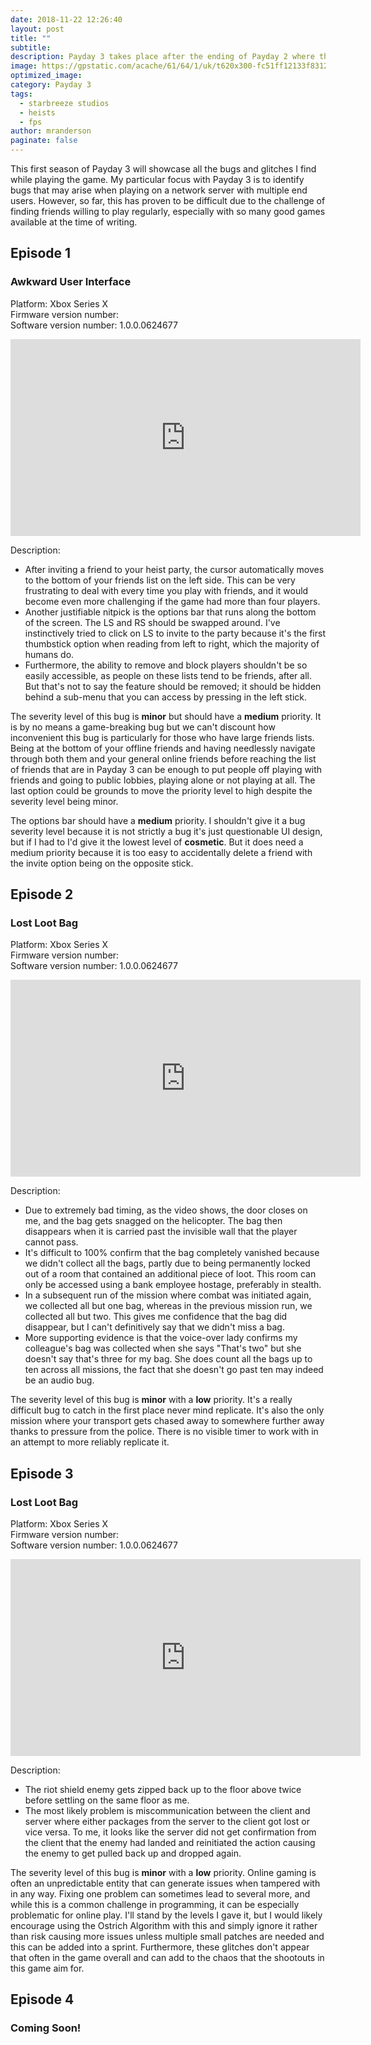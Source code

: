 ```yaml
---
date: 2018-11-22 12:26:40
layout: post
title: ""
subtitle: 
description: Payday 3 takes place after the ending of Payday 2 where the Payday Gang went separate ways and left their lives of crime, but being double-crossed and losing all of their money causes the Payday Gang to return to the life of crime.
image: https://gpstatic.com/acache/61/64/1/uk/t620x300-fc51ff12133f83121b596031562084e9.jpg
optimized_image: 
category: Payday 3
tags:
  - starbreeze studios
  - heists
  - fps
author: mranderson
paginate: false
---
```


This first season of Payday 3 will showcase all the bugs and glitches I find while playing the game. My particular focus with Payday 3 is to identify bugs that may arise when playing on a network server with multiple end users. However, so far, this has proven to be difficult due to the challenge of finding friends willing to play regularly, especially with so many good games available at the time of writing.

## Episode 1
### Awkward User Interface
Platform: Xbox Series X <br>
Firmware version number: <br>
Software version number: 1.0.0.0624677 <br>

<iframe width="560" height="315" src="https://www.youtube.com/embed/xWCbKr2Djpc?si=GWZxKdO60jWDcyH5" title="YouTube video player" frameborder="0" allow="accelerometer; autoplay; clipboard-write; encrypted-media; gyroscope; picture-in-picture; web-share" allowfullscreen></iframe>

Description:
* After inviting a friend to your heist party, the cursor automatically moves to the bottom of your friends list on the left side. This can be very frustrating to deal with every time you play with friends, and it would become even more challenging if the game had more than four players.
* Another justifiable nitpick is the options bar that runs along the bottom of the screen. The LS and RS should be swapped around. I've instinctively tried to click on LS to invite to the party because it's the first thumbstick option when reading from left to right, which the majority of humans do.
* Furthermore, the ability to remove and block players shouldn't be so easily accessible, as people on these lists tend to be friends, after all. But that's not to say the feature should be removed; it should be hidden behind a sub-menu that you can access by pressing in the left stick.

The severity level of this bug is **minor** but should have a **medium** priority. It is by no means a game-breaking bug but we can't discount how inconvenient this bug is particularly for those who have large friends lists. Being at the bottom of your offline friends and having needlessly navigate through both them and your general online friends before reaching the list of friends that are in Payday 3 can be enough to put people off playing with friends and going to public lobbies, playing alone or not playing at all. The last option could be grounds to move the priority level to high despite the severity level being minor.

The options bar should have a **medium** priority. I shouldn't give it a bug severity level because it is not strictly a bug it's just questionable UI design, but if I had to I'd give it the lowest level of **cosmetic**. But it does need a medium priority because it is too easy to accidentally delete a friend with the invite option being on the opposite stick.



## Episode 2
### Lost Loot Bag
Platform: Xbox Series X <br>
Firmware version number: <br>
Software version number: 1.0.0.0624677 <br>

<iframe width="560" height="315" src="https://www.youtube.com/embed/93fXeVJI1bo?si=vLwDTrsi_uxxSF2I" title="YouTube video player" frameborder="0" allow="accelerometer; autoplay; clipboard-write; encrypted-media; gyroscope; picture-in-picture; web-share" allowfullscreen></iframe>


Description:
* Due to extremely bad timing, as the video shows, the door closes on me, and the bag gets snagged on the helicopter. The bag then disappears when it is carried past the invisible wall that the player cannot pass.
* It's difficult to 100% confirm that the bag completely vanished because we didn't collect all the bags, partly due to being permanently locked out of a room that contained an additional piece of loot. This room can only be accessed using a bank employee hostage, preferably in stealth.
* In a subsequent run of the mission where combat was initiated again, we collected all but one bag, whereas in the previous mission run, we collected all but two. This gives me confidence that the bag did disappear, but I can't definitively say that we didn't miss a bag. 
* More supporting evidence is that the voice-over lady confirms my colleague's bag was collected when she says "That's two" but she doesn't say that's three for my bag. She does count all the bags up to ten across all missions, the fact that she doesn't go past ten may indeed be an audio bug.

The severity level of this bug is **minor** with a **low** priority. It's a really difficult bug to catch in the first place never mind replicate. It's also the only mission where your transport gets chased away to somewhere further away thanks to pressure from the police. There is no visible timer to work with in an attempt to more reliably replicate it.



## Episode 3
### Lost Loot Bag
Platform: Xbox Series X <br>
Firmware version number: <br>
Software version number: 1.0.0.0624677 <br>

<iframe width="560" height="315" src="https://www.youtube.com/embed/K9Bj8Iw3u5I?si=x_skM-IKAyqAg33k" title="YouTube video player" frameborder="0" allow="accelerometer; autoplay; clipboard-write; encrypted-media; gyroscope; picture-in-picture; web-share" allowfullscreen></iframe>


Description:
* The riot shield enemy gets zipped back up to the floor above twice before settling on the same floor as me.
* The most likely problem is miscommunication between the client and server where either packages from the server to the client got lost or vice versa. To me, it looks like the server did not get confirmation from the client that the enemy had landed and reinitiated the action causing the enemy to get pulled back up and dropped again.

The severity level of this bug is **minor** with a **low** priority. Online gaming is often an unpredictable entity that can generate issues when tampered with in any way. Fixing one problem can sometimes lead to several more, and while this is a common challenge in programming, it can be especially problematic for online play. I'll stand by the levels I gave it, but I would likely encourage using the Ostrich Algorithm with this and simply ignore it rather than risk causing more issues unless multiple small patches are needed and this can be added into a sprint. Furthermore, these glitches don't appear that often in the game overall and can add to the chaos that the shootouts in this game aim for.



## Episode 4
### Coming Soon!